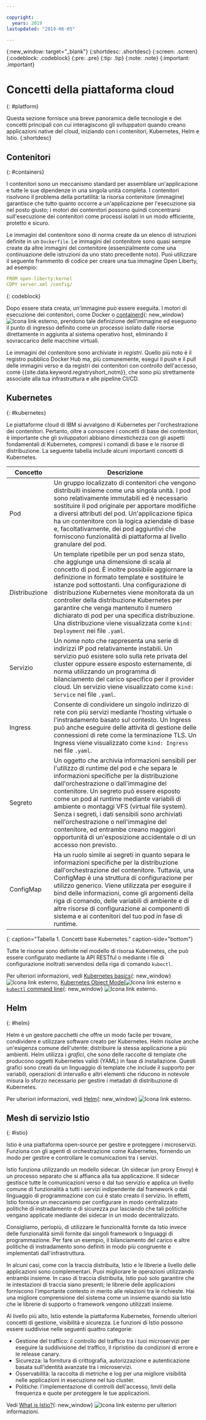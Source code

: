 ```yaml
---

copyright:
  years: 2019
lastupdated: "2019-06-05"

---
```


{:new_window: target="_blank"}
{:shortdesc: .shortdesc}
{:screen: .screen}
{:codeblock: .codeblock}
{:pre: .pre}
{:tip: .tip}
{:note: .note}
{:important: .important}

# Concetti della piattaforma cloud
{: #platform}

Questa sezione fornisce una breve panoramica delle tecnologie e dei concetti principali con cui interagiscono gli sviluppatori quando creano applicazioni native del cloud, iniziando con i contenitori, Kubernetes, Helm e Istio.
{:shortdesc}

## Contenitori
{: #containers}

I contenitori sono un meccanismo standard per assemblare un'applicazione e tutte le sue dipendenze in una singola unità completa. I contenitori risolvono il problema della portatilità: la risorsa contenitore (immagine) garantisce che tutto quanto occorre a un'applicazione per l'esecuzione sia nel posto giusto; i motori dei contenitori possono quindi concentrarsi sull'esecuzione dei contenitori come processi isolati in un modo efficiente, protetto e sicuro.

Le immagini del contenitore sono di norma create da un elenco di istruzioni definite in un `Dockerfile`. Le immagini del contenitore sono quasi sempre create da altre immagini del contenitore (essenzialmente come una continuazione delle istruzioni da uno stato precedente noto). Puoi utilizzare il seguente frammento di codice per creare una tua immagine Open Liberty, ad esempio:

```yaml
FROM open-liberty:kernel
COPY server.xml /config/
```
{: codeblock}

Dopo essere stata creata, un'immagine può essere eseguita. I motori di esecuzione dei contenitori, come Docker o [containerd](https://containerd.io/){: new_window} ![Icona link esterno](../icons/launch-glyph.svg "Icona link esterno"), prendono tale definizione dell'immagine ed eseguono il punto di ingresso definito come un processo isolato dalle risorse direttamente in aggiunta al sistema operativo host, eliminando il sovraccarico delle macchine virtuali.

Le immagini del contenitore sono archiviate in *registri*. Quello più noto è il registro pubblico Docker Hub ma, più comunemente, esegui il push e il pull delle immagini verso e da registri dei contenitori con controllo dell'accesso, come {{site.data.keyword.registryshort_notm}}, che sono più strettamente associate alla tua infrastruttura e alle pipeline CI/CD.

## Kubernetes
{: #kubernetes}

Le piattaforme cloud di IBM si avvalgono di Kubernetes per l'orchestrazione dei contenitori. Pertanto, oltre a conoscere i concetti di base dei contenitori, è importante che gli sviluppatori abbiano dimestichezza con gli aspetti fondamentali di Kubernetes, compresi i comandi di base e le risorse di distribuzione. La seguente tabella include alcuni importanti concetti di Kubernetes.

| Concetto | Descrizione |
|---------|-------------|
| Pod | Un gruppo localizzato di contenitori che vengono distribuiti insieme come una singola unità. I pod sono relativamente immutabili ed è necessario sostituire il pod originale per apportare modifiche a diversi attributi del pod. Un'applicazione tipica ha un contenitore con la logica aziendale di base e, facoltativamente, dei pod aggiuntivi che forniscono funzionalità di piattaforma al livello granulare del pod. |
| Distribuzione | Un template ripetibile per un pod senza stato, che aggiunge una dimensione di scala al concetto di pod. È inoltre possibile aggiornare la definizione in formato template e sostituire le istanze pod sottostanti. Una configurazione di distribuzione Kubernetes viene monitorata da un controller della distribuzione Kubernetes per garantire che venga mantenuto il numero dichiarato di pod per una specifica distribuzione. Una distribuzione viene visualizzata come `kind: Deployment` nei file `.yaml`. |
| Servizio | Un nome noto che rappresenta una serie di indirizzi IP pod relativamente instabili. Un servizio può esistere solo sulla rete privata del cluster oppure essere esposto esternamente, di norma utilizzando un programma di bilanciamento del carico specifico per il provider cloud. Un servizio viene visualizzato come `kind: Service` nei file `.yaml`. |
| Ingress | Consente di condividere un singolo indirizzo di rete con più servizi mediante l'hosting virtuale o l'instradamento basato sul contesto. Un Ingress può anche eseguire delle attività di gestione delle connessioni di rete come la terminazione TLS. Un Ingress viene visualizzato come `kind: Ingress` nei file `.yaml`. |
| Segreto | Un oggetto che archivia informazioni sensibili per l'utilizzo di runtime del pod e che separa le informazioni specifiche per la distribuzione dall'orchestrazione o dall'immagine del contenitore. Un segreto può essere esposto come un pod al runtime mediante variabili di ambiente o montaggi VFS (virtual file system). Senza i segreti, i dati sensibili sono archiviati nell'orchestrazione o nell'immagine del contenitore, ed entrambe creano maggiori opportunità di un'esposizione accidentale o di un accesso non previsto. |
| ConfigMap | Ha un ruolo simile ai segreti in quanto separa le informazioni specifiche per la distribuzione dall'orchestrazione del contenitore. Tuttavia, una ConfigMap è una struttura di configurazione per utilizzo generico. Viene utilizzata per eseguire il bind delle informazioni, come gli argomenti della riga di comando, delle variabili di ambiente e di altre risorse di configurazione ai componenti di sistema e ai contenitori del tuo pod in fase di runtime. |
{: caption="Tabella 1. Concetti base Kubernetes." caption-side="bottom"}

Tutte le risorse sono definite nel modello di risorsa Kubernetes, che può essere configurato mediante la API RESTful o mediante i file di configurazione inoltrati servendosi della riga di comando `kubectl`.

Per ulteriori informazioni, vedi [Kubernetes basics](https://kubernetes.io/docs/tutorials/kubernetes-basics/){: new_window} ![Icona link esterno](../icons/launch-glyph.svg "Icona link esterno"), [Kubernetes Object Model](https://kubernetes.io/docs/concepts/overview/working-with-objects/kubernetes-objects/)![Icona link esterno](../icons/launch-glyph.svg "Icona link esterno") e [`kubectl` command line](https://kubernetes.io/docs/reference/kubectl/overview/){: new_window} ![Icona link esterno](../icons/launch-glyph.svg "Icona link esterno"). 

## Helm
{: #helm}

Helm è un gestore pacchetti che offre un modo facile per trovare, condividere e utilizzare software creato per Kubernetes. Helm risolve anche un'esigenza comune dell'utente: distribuire la stessa applicazione a più ambienti. Helm utilizza i *grafici*, che sono delle raccolte di template che producono oggetti Kubernetes validi (YAML) in fase di installazione. Questi grafici sono creati da un linguaggio di template che include il supporto per variabili, operazioni di intervallo e altri elementi che riducono in notevole misura lo sforzo necessario per gestire i metadati di distribuzione di Kubernetes.

Per ulteriori informazioni, vedi [Helm](https://helm.sh/){: new_window} ![Icona link esterno](../icons/launch-glyph.svg "Icona link esterno").

## Mesh di servizio Istio
{: #istio}

Istio è una piattaforma open-source per gestire e proteggere i microservizi. Funziona con gli agenti di orchestrazione come Kubernetes, fornendo un modo per gestire e controllare le comunicazioni tra i servizi.

Istio funziona utilizzando un modello sidecar. Un sidecar (un proxy Envoy) è un processo separato che si affianca alla tua applicazione. Il sidecar gestisce tutte le comunicazioni verso e dal tuo servizio e applica un livello comune di funzionalità a tutti i servizi indipendente dal framework o dal linguaggio di programmazione con cui è stato creato il servizio. In effetti, Istio fornisce un meccanismo per configurare in modo centralizzato politiche di instradamento e di sicurezza pur lasciando che tali politiche vengano applicate mediante dei sidecar in un modo decentralizzato.

Consigliamo, perlopiù, di utilizzare le funzionalità fornite da Istio invece delle funzionalità simili fornite dai singoli framework o linguaggi di programmazione. Per fare un esempio, il bilanciamento del carico e altre politiche di instradamento sono definiti in modo più congruente e implementati dall'infrastruttura.

In alcuni casi, come con la traccia distribuita, Istio e le librerie a livello delle applicazioni sono complementari. Puoi migliorare le operazioni utilizzando entrambi insieme. In caso di traccia distribuita, Istio può solo garantire che le intestazioni di traccia siano presenti; le librerie delle applicazioni forniscono l'importante contesto in merito alle relazioni tra le richieste. Hai una migliore comprensione del sistema come un insieme quando sia Istio che le librerie di supporto o framework vengono utilizzati insieme.

Al livello più alto, Istio estende la piattaforma Kubernetes, fornendo ulteriori concetti di gestione, visibilità e sicurezza. Le funzioni di Istio possono essere suddivise nelle seguenti quattro categorie:

* Gestione del traffico: il controllo del traffico tra i tuoi microservizi per eseguire la suddivisione del traffico, il ripristino da condizioni di errore e le release canary.
* Sicurezza: la fornitura di crittografia, autorizzazione e autenticazione basata sull'identità avanzate tra i microservizi.
* Osservabilità: la raccolta di metriche e log per una migliore visibilità nelle applicazioni in esecuzione nel tuo cluster.
* Politiche: l'implementazione di controlli dell'accesso, limiti della frequenza e quote per proteggere le tue applicazioni.

Vedi [What is Istio?](https://istio.io/docs/concepts/what-is-istio/){: new_window} ![Icona link esterno](../icons/launch-glyph.svg "Icona link esterno") per ulteriori informazioni.



